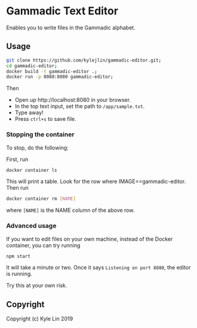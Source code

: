 # Gammadic Text Editor

Enables you to write files in the Gammadic alphabet.

## Usage

```bash
git clone https://github.com/kylejlin/gammadic-editor.git;
cd gammadic-editor;
docker build -t gammadic-editor .;
docker run -p 8080:8080 gammadic-editor;
```

Then

- Open up http://localhost:8080 in your browser.
- In the top text input, set the path to `/app/sample.txt`.
- Type away!
- Press `ctrl+s` to save file.

### Stopping the container

To stop, do the following:

First, run

```bash
docker container ls
```

This will print a table. Look for the row where IMAGE==gammadic-editor. Then run

```bash
docker container rm [NAME]
```

where `[NAME]` is the NAME column of the above row.

### Advanced usage

If you want to edit files on your own machine, instead of the Docker container, you can try running

```bash
npm start
```

It will take a minute or two. Once it says `Listening on port 8080`, the editor is running.

Try this at your own risk.

## Copyright

Copyright (c) Kyle Lin 2019
